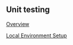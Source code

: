 ## Unit testing

[Overview](https://github.com/AliaksandrMarachkouski/MJC-School/blob/master/stage%20%233/aem/module%20%232.%20Unit%20testing/overview.md)

[Local Environment Setup](https://github.com/YuryTiron/MJC-School/blob/patch-1/stage%20%233/aem/module%20%232.%20Unit%20testing/local_env_setup.md)



